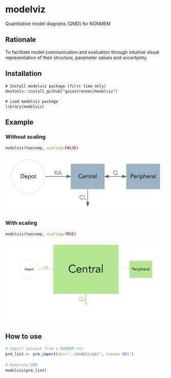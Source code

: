 # modelviz
Quantitative model diagrams (QMD) for NONMEM

## Rationale
To facilitate model communication and evaluation through intuitive visual representation of their structure, parameter values and uncertainty.

## Installation

```{r, eval=FALSE}
# Install modelviz package (first time only)
devtools::install_github("guiastrennec/modelviz")

# Load modelviz package
library(modelviz)
```

## Example

### Without scaling
```r
modelviz(twocomp, scaling=FALSE)
```
<img src="inst/img/Unscaled_model.png">


### With scaling
```r
modelviz(twocomp, scaling=TRUE)
```
<img src="inst/img/Scaled_model.png">

## How to use
```r
# Import dataset from a NONMEM run
prm_list <- prm_import(dir='../models/pk/', runno='001')

# Generate QMD
modelviz(prm_list)
```
